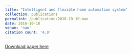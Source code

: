 ```yaml
---
title: "Intelligent and flexible home automation system"
collection: publications
permalink: /publication/2016-10-10-nan
date: 2016-10-10
venue: 'nan'
citation count: '4.0'
---
```

[Download paper here](https://scholar.google.com/citations?view_op=view_citation&hl=en&user=CCckbEUAAAAJ&cstart=20&pagesize=80&citation_for_view=CCckbEUAAAAJ:b0M2c_1WBrUC)
